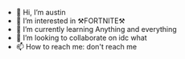 - 👋 Hi, I’m austin
- 👀 I’m interested in ⚒️FORTNITE⚒️
- 🌱 I’m currently learning Anything and everything
- 💞️ I’m looking to collaborate on idc what 
- 📫 How to reach me: don't reach me

<!---
ripsolostb/ripsolostb is a ✨ special ✨ repository because its `README.md` (this file) appears on your GitHub profile.
You can click the Preview link to take a look at your changes.
--->
